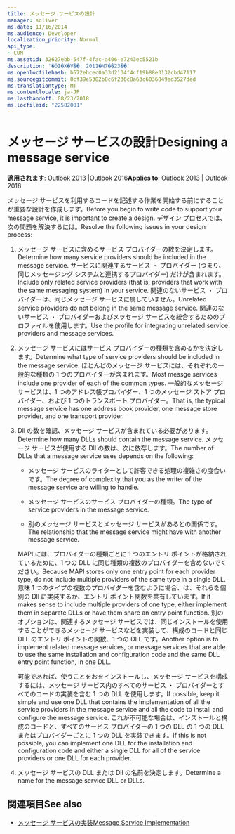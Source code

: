 ```yaml
---
title: メッセージ サービスの設計
manager: soliver
ms.date: 11/16/2014
ms.audience: Developer
localization_priority: Normal
api_type:
- COM
ms.assetid: 32627ebb-547f-4fac-a406-e7243ec5521b
description: '�ŏI�X�V��: 2011�N7��23��'
ms.openlocfilehash: b572ebcec0a33d2134f4cf19b88e3132cbd47117
ms.sourcegitcommit: 0cf39e5382b8c6f236c8a63c6036849ed3527ded
ms.translationtype: MT
ms.contentlocale: ja-JP
ms.lasthandoff: 08/23/2018
ms.locfileid: "22582001"
---
```

# <a name="designing-a-message-service"></a><span data-ttu-id="a373e-103">メッセージ サービスの設計</span><span class="sxs-lookup"><span data-stu-id="a373e-103">Designing a message service</span></span>

<span data-ttu-id="a373e-104">**適用されます**: Outlook 2013 |Outlook 2016</span><span class="sxs-lookup"><span data-stu-id="a373e-104">**Applies to**: Outlook 2013 | Outlook 2016</span></span> 
  
<span data-ttu-id="a373e-105">メッセージ サービスを利用するコードを記述する作業を開始する前にすることが重要な設計を作成します。</span><span class="sxs-lookup"><span data-stu-id="a373e-105">Before you begin to write code to support your message service, it is important to create a design.</span></span> <span data-ttu-id="a373e-106">デザイン プロセスでは、次の問題を解決するには。</span><span class="sxs-lookup"><span data-stu-id="a373e-106">Resolve the following issues in your design process:</span></span>
  
1. <span data-ttu-id="a373e-107">メッセージ サービスに含めるサービス プロバイダーの数を決定します。</span><span class="sxs-lookup"><span data-stu-id="a373e-107">Determine how many service providers should be included in the message service.</span></span> <span data-ttu-id="a373e-108">サービスに関連するサービス ・ プロバイダー (つまり、同じメッセージング システムと連携するプロバイダー) だけが含まれます。</span><span class="sxs-lookup"><span data-stu-id="a373e-108">Include only related service providers (that is, providers that work with the same messaging system) in your service.</span></span> <span data-ttu-id="a373e-109">関連のないサービス ・ プロバイダーは、同じメッセージ サービスに属していません。</span><span class="sxs-lookup"><span data-stu-id="a373e-109">Unrelated service providers do not belong in the same message service.</span></span> <span data-ttu-id="a373e-110">関連のないサービス ・ プロバイダーおよびメッセージ サービスを統合するためのプロファイルを使用します。</span><span class="sxs-lookup"><span data-stu-id="a373e-110">Use the profile for integrating unrelated service providers and message services.</span></span>
    
2. <span data-ttu-id="a373e-111">メッセージ サービスにはサービス プロバイダーの種類を含めるかを決定します。</span><span class="sxs-lookup"><span data-stu-id="a373e-111">Determine what type of service providers should be included in the message service.</span></span> <span data-ttu-id="a373e-112">ほとんどのメッセージ サービスには、それぞれの一般的な種類の 1 つのプロバイダーが含まれます。</span><span class="sxs-lookup"><span data-stu-id="a373e-112">Most messge services include one provider of each of the common types.</span></span> <span data-ttu-id="a373e-113">一般的なメッセージ サービスは、1 つのアドレス帳プロバイダー、1 つのメッセージ ストア プロバイダー、および 1 つのトランスポート プロバイダー。</span><span class="sxs-lookup"><span data-stu-id="a373e-113">That is, the typical message service has one address book provider, one message store provider, and one transport provider.</span></span>
    
3. <span data-ttu-id="a373e-114">Dll の数を確認、メッセージ サービスが含まれている必要があります。</span><span class="sxs-lookup"><span data-stu-id="a373e-114">Determine how many DLLs should contain the message service.</span></span> <span data-ttu-id="a373e-115">メッセージ サービスが使用する Dll の数は、次に依存します。</span><span class="sxs-lookup"><span data-stu-id="a373e-115">The number of DLLs that a message service uses depends on the following:</span></span>
    
   - <span data-ttu-id="a373e-116">メッセージ サービスのライターとして許容できる処理の複雑さの度合いです。</span><span class="sxs-lookup"><span data-stu-id="a373e-116">The degree of complexity that you as the writer of the message service are willing to handle.</span></span>
    
   - <span data-ttu-id="a373e-117">メッセージ サービスのサービス プロバイダーの種類。</span><span class="sxs-lookup"><span data-stu-id="a373e-117">The type of service providers in the message service.</span></span>
    
   - <span data-ttu-id="a373e-118">別のメッセージ サービスとメッセージ サービスがあるとの関係です。</span><span class="sxs-lookup"><span data-stu-id="a373e-118">The relationship that the message service might have with another message service.</span></span>
    
   <span data-ttu-id="a373e-119">MAPI には、プロバイダーの種類ごとに 1 つのエントリ ポイントが格納されているために、1 つの DLL に同じ種類の複数のプロバイダーを含めないでください。</span><span class="sxs-lookup"><span data-stu-id="a373e-119">Because MAPI stores only one entry point for each provider type, do not include multiple providers of the same type in a single DLL.</span></span> <span data-ttu-id="a373e-120">意味 1 つのタイプの複数のプロバイダーを含むように場合、は、それらを個別の Dll に実装するか、エントリ ポイント関数を共有しています。</span><span class="sxs-lookup"><span data-stu-id="a373e-120">If it makes sense to include multiple providers of one type, either implement them in separate DLLs or have them share an entry point function.</span></span> <span data-ttu-id="a373e-121">別のオプションは、関連するメッセージ サービスでは、同じインストールを使用することができるメッセージ サービスなどを実装して、構成のコードと同じ DLL のエントリ ポイントの関数、1 つの DLL です。</span><span class="sxs-lookup"><span data-stu-id="a373e-121">Another option is to implement related message services, or message services that are able to use the same installation and configuration code and the same DLL entry point function, in one DLL.</span></span>
    
   <span data-ttu-id="a373e-122">可能であれば、使うことをおをインストールし、メッセージ サービスを構成するには、メッセージ サービス内のすべてのサービス ・ プロバイダーとすべてのコードの実装を含む 1 つの DLL を使用します。</span><span class="sxs-lookup"><span data-stu-id="a373e-122">If possible, keep it simple and use one DLL that contains the implementation of all the service providers in the message service and all the code to install and configure the message service.</span></span> <span data-ttu-id="a373e-123">これが不可能な場合は、インストールと構成のコードと、すべてのサービス プロバイダーの 1 つの DLL の 1 つの DLL またはプロバイダーごとに 1 つの DLL を実装できます。</span><span class="sxs-lookup"><span data-stu-id="a373e-123">If this is not possible, you can implement one DLL for the installation and configuration code and either a single DLL for all of the service providers or one DLL for each provider.</span></span>
    
4. <span data-ttu-id="a373e-124">メッセージ サービスの DLL または Dll の名前を決定します。</span><span class="sxs-lookup"><span data-stu-id="a373e-124">Determine a name for the message service DLL or DLLs.</span></span> 
    
## <a name="see-also"></a><span data-ttu-id="a373e-125">関連項目</span><span class="sxs-lookup"><span data-stu-id="a373e-125">See also</span></span>

- [<span data-ttu-id="a373e-126">メッセージ サービスの実装</span><span class="sxs-lookup"><span data-stu-id="a373e-126">Message Service Implementation</span></span>](message-service-implementation.md)

